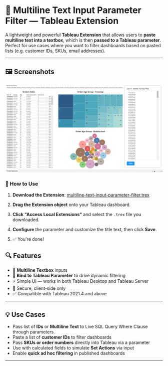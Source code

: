 # 📄 Multiline Text Input Parameter Filter — Tableau Extension

A lightweight and powerful **Tableau Extension** that allows users to **paste multiline text into a textbox**, which is then **passed to a Tableau parameter**. Perfect for use cases where you want to filter dashboards based on pasted lists (e.g. customer IDs, SKUs, email addresses).

---
## 🖼️ Screenshots
![Extension Icon](https://raw.githubusercontent.com/vnalla557/tableau-multiline-text-input-parameter-filter-extension/main/screenshots/filter-50000-multiline-user-ids-from-excel-using-tableau-parameter.png)


### 🔧 How to Use

1. **Download the Extension**: [multiline-text-input-parameter-filter.trex](https://vnalla557.github.io/tableau-multiline-text-input-parameter-filter-extension/multiline-text-input-parameter-filter.trex)

2. **Drag the Extension object** onto your Tableau dashboard.

3. **Click "Access Local Extensions"** and select the `.trex` file you downloaded.

4. **Configure** the parameter and customize the title text, then click **Save**.

5. ✅ You're done!

## 🔍 Features

- 📝 **Multiline Textbox** inputs
- 🎯 **Bind to Tableau Parameter** to drive dynamic filtering
- ⚡ Simple UI — works in both Tableau Desktop and Tableau Server
- 🔐 Secure, client-side only
- ✅ Compatible with Tableau 2021.4 and above

---

## 💡 Use Cases

- Pass list of **IDs** or **Multiline Text** to Live SQL Query Where Clause through parameters.
- Paste a list of **customer IDs** to filter dashboards
- Pass **SKUs or order numbers** directly into Tableau via a parameter
- Use with calculated fields to simulate **Set Actions** via input
- Enable **quick ad hoc filtering** in published dashboards

---


